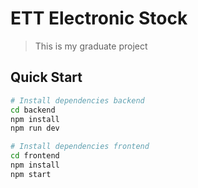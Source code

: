 # ETT Electronic Stock

> This is my graduate project

## Quick Start

```bash
# Install dependencies backend
cd backend
npm install
npm run dev

# Install dependencies frontend
cd frontend
npm install
npm start
```
